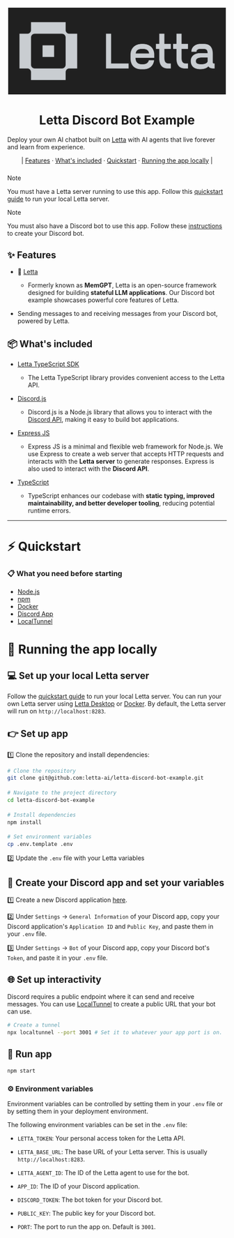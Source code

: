 <p align="center">
  <picture>
    <source media="(prefers-color-scheme: dark)" srcset="https://raw.githubusercontent.com/letta-ai/letta/refs/heads/main/assets/Letta-logo-RGB_GreyonTransparent_cropped_small.png">
    <source media="(prefers-color-scheme: light)" srcset="https://raw.githubusercontent.com/letta-ai/letta/refs/heads/main/assets/Letta-logo-RGB_OffBlackonTransparent_cropped_small.png">
    <img alt="Letta logo" src="https://raw.githubusercontent.com/letta-ai/letta/refs/heads/main/assets/Letta-logo-RGB_GreyonOffBlack_cropped_small.png" width="500">
  </picture>
</p>

<div align="center">
  <h1>Letta Discord Bot Example</h1>
</div>

Deploy your own AI chatbot built on [Letta](https://www.letta.com/) with AI agents that live forever and learn from experience.

<div align="center">
|
  <a href="#-features">Features</a> · 
  <a href="#-whats-included">What's included</a> · 
  <a href="#%EF%B8%8F-quickstart">Quickstart</a> · 
  <a href="#-running-the-app-locally">Running the app locally</a>
|
</div>

### 

> [!NOTE]
> You must have a Letta server running to use this app. Follow this [quickstart guide](https://docs.letta.com/quickstart) to run your local Letta server.

> [!NOTE]
> You must also have a Discord bot to use this app. Follow these [instructions](#-create-your-discord-app-and-set-your-variables) to create your Discord bot.

## ✨ Features

- 🧠 [Letta](https://github.com/letta-ai/letta)

  - Formerly known as **MemGPT**, Letta is an open-source framework designed for building **stateful LLM applications**. Our Discord bot example showcases powerful core features of Letta.

- Sending messages to and receiving messages from your Discord bot, powered by Letta.


## 📦 What's included

- [Letta TypeScript SDK](https://github.com/letta-ai/letta-node)

  - The Letta TypeScript library provides convenient access to the Letta API.

- [Discord.js](https://discord.js.org/)

  - Discord.js is a Node.js library that allows you to interact with the [Discord API](https://discord.com/developers/docs/intro), making it easy to build bot applications.

- [Express JS](https://expressjs.com)

  - Express JS is a minimal and flexible web framework for Node.js. We use Express to create a web server that accepts HTTP requests and interacts with the **Letta server** to generate responses. Express is also used to interact with the **Discord API**.

- [TypeScript](https://www.typescriptlang.org)

  - TypeScript enhances our codebase with **static typing, improved maintainability, and better developer tooling**, reducing potential runtime errors.


---

# ⚡️ Quickstart

### 📋 What you need before starting

- [Node.js](https://nodejs.org/en/download/)
- [npm](https://www.npmjs.com/get-npm)
- [Docker](https://docs.docker.com/get-docker/)
- [Discord App](https://discord.com/developers/applications)
- [LocalTunnel](https://github.com/localtunnel/localtunnel)

# 🚀 Running the app locally

## 💻 Set up your local Letta server

Follow the [quickstart guide](https://docs.letta.com/quickstart) to run your local Letta server.
You can run your own Letta server using [Letta Desktop](https://docs.letta.com/quickstart/desktop) or [Docker](https://docs.letta.com/quickstart/docker).
By default, the Letta server will run on `http://localhost:8283`.


## 👉 Set up app

1️⃣ Clone the repository and install dependencies:

```bash
# Clone the repository
git clone git@github.com:letta-ai/letta-discord-bot-example.git

# Navigate to the project directory
cd letta-discord-bot-example

# Install dependencies
npm install

# Set environment variables
cp .env.template .env
```

2️⃣ Update the `.env` file with your Letta variables


## 👾 Create your Discord app and set your variables

1️⃣ Create a new Discord application [here](https://discord.com/developers/applications).

2️⃣ Under `Settings` -> `General Information` of your Discord app, copy your Discord application's `Application ID` and `Public Key`, and paste them in your `.env` file.

3️⃣ Under `Settings` -> `Bot` of your Discord app, copy your Discord bot's `Token`, and paste it in your `.env` file.


## 🌐 Set up interactivity
Discord requires a public endpoint where it can send and receive messages. You can use [LocalTunnel](https://github.com/localtunnel/localtunnel) to create a public URL that your bot can use.

```bash
# Create a tunnel
npx localtunnel --port 3001 # Set it to whatever your app port is on. 
```

## 🚀 Run app

```bash
npm start
```


### ⚙️ Environment variables

Environment variables can be controlled by setting them in your `.env` file or by setting them in your deployment environment.

The following environment variables can be set in the `.env` file:

* `LETTA_TOKEN`: Your personal access token for the Letta API.
* `LETTA_BASE_URL`: The base URL of your Letta server. This is usually `http://localhost:8283`.
* `LETTA_AGENT_ID`: The ID of the Letta agent to use for the bot.

* `APP_ID`: The ID of your Discord application.
* `DISCORD_TOKEN`: The bot token for your Discord bot.
* `PUBLIC_KEY`: The public key for your Discord bot.

* `PORT`: The port to run the app on. Default is `3001`.
